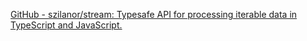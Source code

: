 
[GitHub - szilanor/stream: Typesafe API for processing iterable data in TypeScript and JavaScript.](https://github.com/szilanor/stream)
